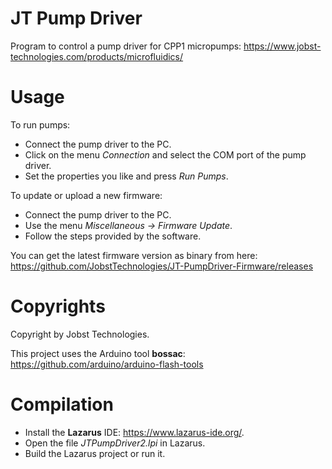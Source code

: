 # JT Pump Driver

Program to control a pump driver for CPP1 micropumps: https://www.jobst-technologies.com/products/microfluidics/

# Usage

To run pumps:
- Connect the pump driver to the PC.
- Click on the menu *Connection* and select the COM port of the pump driver.
- Set the properties you like and press *Run Pumps*.

To update or upload a new firmware:
- Connect the pump driver to the PC.
- Use the menu *Miscellaneous → Firmware Update*.
- Follow the steps provided by the software.

You can get the latest firmware version as binary from here: https://github.com/JobstTechnologies/JT-PumpDriver-Firmware/releases

# Copyrights

Copyright by Jobst Technologies.

This project uses the Arduino tool **bossac**: https://github.com/arduino/arduino-flash-tools

# Compilation

- Install the **Lazarus** IDE: https://www.lazarus-ide.org/.
- Open the file *JTPumpDriver2.lpi* in Lazarus.
- Build the Lazarus project or run it.

